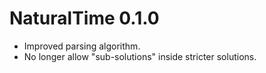 # NaturalTime 0.1.0

* Improved parsing algorithm.
* No longer allow "sub-solutions" inside stricter solutions.
